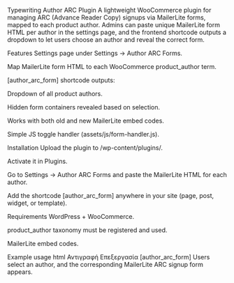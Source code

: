 Typewriting Author ARC Plugin
A lightweight WooCommerce plugin for managing ARC (Advance Reader Copy) signups via MailerLite forms, mapped to each product author.
Admins can paste unique MailerLite form HTML per author in the settings page, and the frontend shortcode outputs a dropdown to let users choose an author and reveal the correct form.

Features
Settings page under Settings → Author ARC Forms.

Map MailerLite form HTML to each WooCommerce product_author term.

[author_arc_form] shortcode outputs:

Dropdown of all product authors.

Hidden form containers revealed based on selection.

Works with both old and new MailerLite embed codes.

Simple JS toggle handler (assets/js/form-handler.js).

Installation
Upload the plugin to /wp-content/plugins/.

Activate it in Plugins.

Go to Settings → Author ARC Forms and paste the MailerLite HTML for each author.

Add the shortcode [author_arc_form] anywhere in your site (page, post, widget, or template).

Requirements
WordPress + WooCommerce.

product_author taxonomy must be registered and used.

MailerLite embed codes.

Example usage
html
Αντιγραφή
Επεξεργασία
[author_arc_form]
Users select an author, and the corresponding MailerLite ARC signup form appears.
